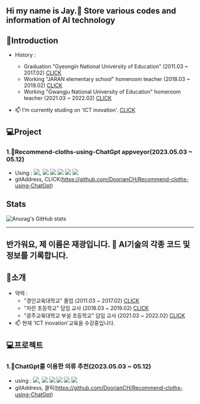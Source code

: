 ## Hi my name is Jay.👋 Store various codes and information of AI technology
## 📃Introduction
- History :
  - Graduation "Gyeongin National University of Education" (2011.03 ~ 2017.02) [CLICK](https://lms.ginue.ac.kr/?epTicket=LOG)
  - Working "JARAN elementary school" homeroom teacher (2018.03 ~ 2019.02) [CLICK](https://jaran-e.goept.kr/jaran-e/main.do)
  - Working "Gwangju National University of Education" homeroom teacher (2021.03 ~ 2022.02) [CLICK](http://buseol.gnue.ac.kr/main/main.php)
  
     
- 📫 I’m currently studing on 'ICT inovation'. [CLICK](https://honamict.kr/front/M0000000/index.do;jsessionid=2F03DA68B07F1A450DA4BC56D9A2B82E)
## 💻Project
### 1.👔Recommend-cloths-using-ChatGpt appveyor(2023.05.03 ~ 05.12) 
  - Using : <img src="https://img.shields.io/badge/openai-412991?style=flat-square&logo=openai&logoColor=white"/>, <img src="https://img.shields.io/badge/Flask-000000?style=flat-square&logo=flask&logoColor=white"/> <img src="https://img.shields.io/badge/Python-3776AB?style=flat-square&logo=Python&logoColor=white"/> <img src="https://img.shields.io/badge/HTML5-E34F26?style=flat-square&logo=html5&logoColor=white"/> <img src="https://img.shields.io/badge/CSS3-1572B6?style=flat-square&logo=css3&logoColor=white"/> <img src="https://img.shields.io/badge/JavaScript-F7DF1E?style=flat-square&logo=javascript&logoColor=black"/>
  - gitAddress, CLICK(https://github.com/DoorianCH/Recommend-cloths-using-ChatGpt)

## Stats
![Anurag's GitHub stats](https://github-readme-stats.vercel.app/api?username=DoorianCH&show_icons=true&theme=radical)

* * *



## 반가워요, 제 이름은 재광입니다. 👋 AI기술의 각종 코드 및 정보를 기록합니다.

## 📃소개
- 약력 :
  - "경인교육대학교" 졸업 (2011.03 ~ 2017.02) [CLICK](https://lms.ginue.ac.kr/?epTicket=LOG)
  - "자란 초등학교" 담임 교사 (2018.03 ~ 2019.02) [CLICK](https://jaran-e.goept.kr/jaran-e/main.do)
  - "광주교육대학교 부설 초등학교" 담임 교사 (2021.03 ~ 2022.02) [CLICK](http://buseol.gnue.ac.kr/main/main.php)
- 📫 현재 'ICT inovation'교육을 수강중입니다.
## 💻프로젝트
### 1.👔ChatGpt를 이용한 의류 추천(2023.05.03 ~ 05.12)
  - using : <img src="https://img.shields.io/badge/openai-412991?style=flat-square&logo=openai&logoColor=white"/>, <img src="https://img.shields.io/badge/Flask-000000?style=flat-square&logo=flask&logoColor=white"/> <img src="https://img.shields.io/badge/Python-3776AB?style=flat-square&logo=Python&logoColor=white"/> <img src="https://img.shields.io/badge/HTML5-E34F26?style=flat-square&logo=html5&logoColor=white"/> <img src="https://img.shields.io/badge/CSS3-1572B6?style=flat-square&logo=css3&logoColor=white"/> <img src="https://img.shields.io/badge/JavaScript-F7DF1E?style=flat-square&logo=javascript&logoColor=black"/>
  - gitAddress, 클릭(https://github.com/DoorianCH/Recommend-cloths-using-ChatGpt)

<!--
**DoorianCH/DoorianCH** is a ✨ _special_ ✨ repository because its `README.md` (this file) appears on your GitHub profile.

Here are some ideas to get you started:

- 🔭 I’m currently working on ...
- 🌱 I’m currently learning ...
- 👯 I’m looking to collaborate on ...
- 🤔 I’m looking for help with ...
- 💬 Ask me about ...
- 📫 How to reach me: ...
- 😄 Pronouns: ...
- ⚡ Fun fact: ...
-->
